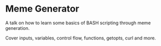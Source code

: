 # Meme Generator

A talk on how to learn some basics of BASH scripting through meme generation.

Cover inputs, variables, control flow, functions, getopts, curl and more.
